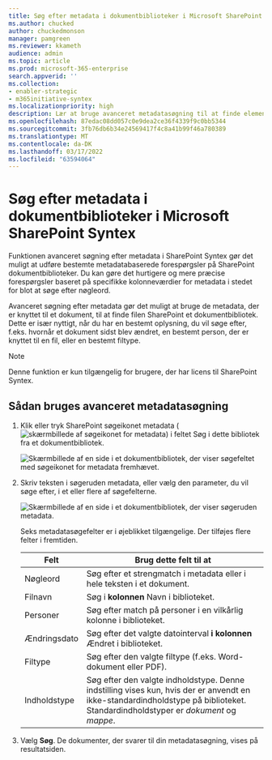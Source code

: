 ```yaml
---
title: Søg efter metadata i dokumentbiblioteker i Microsoft SharePoint Syntex
ms.author: chucked
author: chuckedmonson
manager: pamgreen
ms.reviewer: kkameth
audience: admin
ms.topic: article
ms.prod: microsoft-365-enterprise
search.appverid: ''
ms.collection:
- enabler-strategic
- m365initiative-syntex
ms.localizationpriority: high
description: Lær at bruge avanceret metadatasøgning til at finde elementer i SharePoint ved hjælp af SharePoint Syntex.
ms.openlocfilehash: 87edac08dd057c0e9dea2ce36f4339f9c0bb5344
ms.sourcegitcommit: 3fb76db6b34e24569417f4c8a41b99f46a780389
ms.translationtype: MT
ms.contentlocale: da-DK
ms.lasthandoff: 03/17/2022
ms.locfileid: "63594064"
---
```

# <a name="search-for-metadata-in-document-libraries-in-microsoft-sharepoint-syntex"></a>Søg efter metadata i dokumentbiblioteker i Microsoft SharePoint Syntex

Funktionen avanceret søgning efter metadata i SharePoint Syntex gør det muligt at udføre bestemte metadatabaserede forespørgsler på SharePoint dokumentbiblioteker. Du kan gøre det hurtigere og mere præcise forespørgsler baseret på specifikke kolonneværdier for metadata i stedet for blot at søge efter nøgleord.

Avanceret søgning efter metadata gør det muligt at bruge de metadata, der er knyttet til et dokument, til at finde filen SharePoint et dokumentbibliotek. Dette er især nyttigt, når du har en bestemt oplysning, du vil søge efter, f.eks. hvornår et dokument sidst blev ændret, en bestemt person, der er knyttet til en fil, eller en bestemt filtype.

> [!NOTE]
> Denne funktion er kun tilgængelig for brugere, der har licens til SharePoint Syntex. 

## <a name="to-use-advanced-metadata-search"></a>Sådan bruges avanceret metadatasøgning

1. Klik eller tryk SharePoint søgeikonet metadata (![skærmbillede af søgeikonet for metadata) i feltet Søg i dette bibliotek fra et dokumentbibliotek.](../media/content-understanding/metadata-search-icon.png)

    ![Skærmbillede af en side i et dokumentbibliotek, der viser søgefeltet med søgeikonet for metadata fremhævet.](../media/content-understanding/metadata-search-box.png)

2. Skriv teksten i søgeruden metadata, eller vælg den parameter, du vil søge efter, i et eller flere af søgefelterne.

    ![Skærmbillede af en side i et dokumentbibliotek, der viser søgeruden metadata.](../media/content-understanding/metadata-search-pane.png)

   Seks metadatasøgefelter er i øjeblikket tilgængelige. Der tilføjes flere felter i fremtiden.

   |Felt    |Brug dette felt til at  |
   |---------|---------|
   |Nøgleord |Søg efter et strengmatch i metadata eller i hele teksten i et dokument. |
   |Filnavn     |Søg i **kolonnen** Navn i biblioteket.          |
   |Personer   |Søg efter match på personer i en vilkårlig kolonne i biblioteket.   |
   |Ændringsdato |Søg efter det valgte datointerval **i kolonnen** Ændret i biblioteket.         |
   |Filtype     |Søg efter den valgte filtype (f.eks. Word-dokument eller PDF).        |
   |Indholdstype  |Søg efter den valgte indholdstype. Denne indstilling vises kun, hvis der er anvendt en ikke-standardindholdstype på biblioteket. Standardindholdstyper er *dokument* og *mappe*.        |

3. Vælg **Søg**. De dokumenter, der svarer til din metadatasøgning, vises på resultatsiden. 
